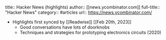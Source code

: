 title:: Hacker News (highlights)
author:: [[news.ycombinator.com]]
full-title:: "Hacker News"
category:: #articles
url:: https://news.ycombinator.com/

- Highlights first synced by [[Readwise]] [[Feb 20th, 2023]]
	- Good conversations have lots of doorknobs
	- Techniques and strategies for prototyping electronics circuits (2020)